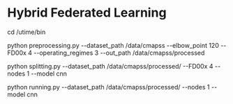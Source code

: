 # Hybrid Federated Learning 

cd /utime/bin

python preprocessing.py --dataset_path /data/cmapss --elbow_point 120 --FD00x 4 --operating_regimes 3  --out_path /data/cmapss/processed

python splitting.py --dataset_path /data/cmapss/processed/ --FD00x 4  --nodes 1 --model cnn

python running.py --dataset_path /data/cmapss/processed/ --nodes 1 --model cnn